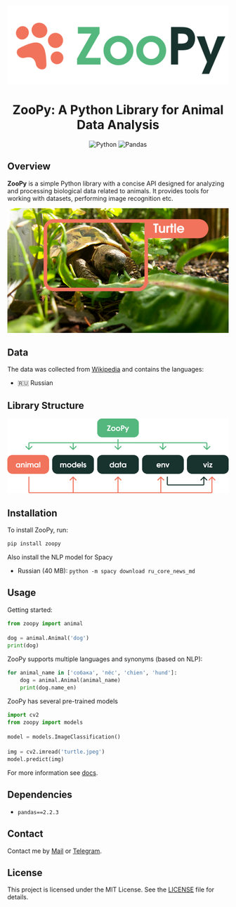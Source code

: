 <div align="center"><img src="img/logo.png"></div>

<h1 align="center"> ZooPy: A Python Library for Animal Data Analysis</h1>

<p align="center">
    <img alt="Python" src="https://img.shields.io/badge/Python-3776AB?style=for-the-badge&logo=python&logoColor=white"/></a>
    <img alt="Pandas" src="https://img.shields.io/badge/pandas-%23150458.svg?style=for-the-badge&logo=pandas&logoColor=white"/></a>
</p>

## Overview
**ZooPy** is a simple Python library with a concise API designed for analyzing and processing biological data related to animals. It provides tools for working with datasets, performing image recognition etc.
<div align="center"><img src="img/turtle.png"></div>

## Data
The data was collected from [Wikipedia](https://www.wikipedia.org/) and contains the languages:
- 🇷🇺 Russian

## Library Structure
<div align="center"><img src="img/structure.png" width=550px></div>

## Installation
To install ZooPy, run:

```bash
pip install zoopy
```

Also install the NLP model for Spacy

- Russian (40 MB):
```python -m spacy download ru_core_news_md```

## Usage
Getting started:

```python
from zoopy import animal

dog = animal.Animal('dog')
print(dog)
```

ZooPy supports multiple languages and synonyms (based on NLP):

```python
for animal_name in ['собака', 'пёс', 'chien', 'hund']:
    dog = animal.Animal(animal_name)
    print(dog.name_en)
```

ZooPy has several pre-trained models

```python
import cv2
from zoopy import models

model = models.ImageClassification()

img = cv2.imread('turtle.jpeg')
model.predict(img)
```

For more information see [docs](docs/).

## Dependencies
- `pandas==2.2.3`

## Contact
Contact me by [Mail](nikitabakutov2008@gmail.com) or [Telegram](https://t.me/droyti).

## License
This project is licensed under the MIT License. See the [LICENSE](./LICENSE) file for details.